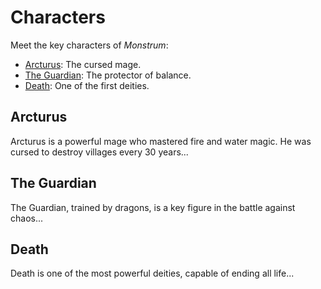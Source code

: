 # Characters

Meet the key characters of *Monstrum*:

- [Arcturus](#arcturus): The cursed mage.
- [The Guardian](#the-guardian): The protector of balance.
- [Death](#death): One of the first deities.

## Arcturus

Arcturus is a powerful mage who mastered fire and water magic. He was cursed to destroy villages every 30 years...

## The Guardian

The Guardian, trained by dragons, is a key figure in the battle against chaos...

## Death

Death is one of the most powerful deities, capable of ending all life...
